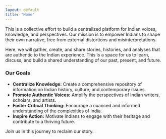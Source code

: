 ```yaml
---
layout: default
title: "Home"
---
```


This is a collective effort to build a centralized platform for Indian voices, knowledge, and perspectives. Our mission is to empower Indians to shape their own narrative, free from external distortions and misinterpretations.

Here, we will gather, create, and share stories, histories, and analyses that are authentic to the Indian experience. This is a space for us to learn, discuss, and build a shared understanding of our past, present, and future.

### Our Goals

*   **Centralize Knowledge:** Create a comprehensive repository of information on Indian history, culture, and contemporary issues.
*   **Promote Authentic Voices:** Amplify the perspectives of Indian writers, scholars, and artists.
*   **Foster Critical Thinking:** Encourage a nuanced and informed understanding of the complexities of India.
*   **Inspire Action:** Motivate Indians to engage with their heritage and contribute to a thriving future.

Join us in this journey to reclaim our story.

